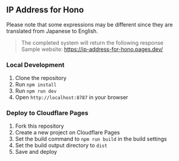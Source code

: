 ## IP Address for Hono

Please note that some expressions may be different since they are translated from Japanese to English.

> The completed system will return the following response  
> Sample website: https://ip-address-for-hono.pages.dev/

### Local Development

1. Clone the repository
2. Run `npm install`
3. Run `npm run dev`
4. Open `http://localhost:8787` in your browser

### Deploy to Cloudflare Pages

1. Fork this repository
2. Create a new project on Cloudflare Pages
3. Set the build command to `npm run build` in the build settings
4. Set the build output directory to `dist`
5. Save and deploy
